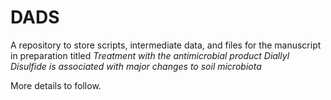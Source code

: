 # DADS

A repository to store scripts, intermediate data, and files for the manuscript in preparation titled *Treatment with the antimicrobial product Diallyl Disulfide is associated with major changes to soil microbiota*

More details to follow. 
